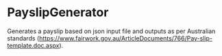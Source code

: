 # PayslipGenerator
Generates a payslip based on json input file and outputs as per Australian standards (https://www.fairwork.gov.au/ArticleDocuments/766/Pay-slip-template.doc.aspx).
